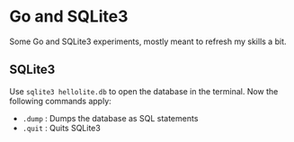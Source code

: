 # Go and SQLite3

Some Go and SQLite3 experiments, mostly meant to refresh my skills a bit.

## SQLite3

Use `sqlite3 hellolite.db` to open the database in the terminal. Now the following commands apply:

- `.dump` : Dumps the database as SQL statements
- `.quit` : Quits SQLite3
